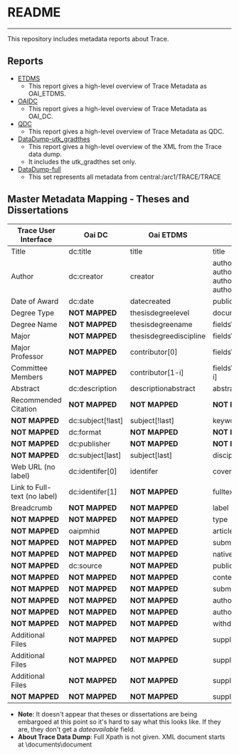# README

---

This repository includes metadata reports about Trace.

## Reports

* [ETDMS](https://github.com/markpbaggett/trace_metadata_reports/blob/master/etdms_report.md)
	* This report gives a high-level overview of Trace Metadata as OAI_ETDMS.
* [OAIDC](https://github.com/markpbaggett/trace_metadata_reports/blob/master/oaidc_report.md)
	* This report gives a high-level overview of Trace Metadata as OAI_DC.
* [QDC](https://github.com/markpbaggett/trace_metadata_reports/blob/master/qdc_report.md)
	* This report gives a high-level overview of Trace Metadata as QDC.
* [DataDump-utk_gradthes](https://github.com/markpbaggett/trace_metadata_reports/blob/master/datadump_utkgradthes.md)
	* This report gives a high-level overview of the XML from the Trace data dump.
	* It includes the utk_gradthes set only.
* [DataDump-full](https://github.com/markpbaggett/trace_metadata_reports/blob/master/datadump_full.md)
	* This set represents all metadata from central:/arc1/TRACE/TRACE

## Master Metadata Mapping - Theses and Dissertations

| Trace User Interface                   | Oai DC                       | Oai ETDMS   | Trace Data Dump | OAI QDC |
| -------------------------------------- | ---------------------------- | ----------- | -------------------- | ------- |
| Title | dc:title | title | title | dc:title |
| Author | dc:creator | creator | authors\author\fname, authors\author\mname, authors\author\lname, authors\author\suffix  |  dc:creator |
| Date of Award | dc:date | datecreated | publicationdate | dc:datecreated  |
| Degree Type | **NOT MAPPED** |  thesisdegreelevel | document-type  | dc:thesisdegreelevel  |
| Degree Name | **NOT MAPPED** | thesisdegreename | fields\field@name='degree_name'\value  | dc:thesisdegreename |
| Major | **NOT MAPPED** | thesisdegreediscipline | fields\field@name='department'\value | dc:thesisdegreediscipline |
| Major Professor | **NOT MAPPED** | contributor[0] | fields\field@name='advisor1'\value | dc:contributor[0] |
| Committee Members | **NOT MAPPED** | contributor[1-i] | fields\field@name='advisor2'\value[0-i] | dc:contributor[1-i] |
| Abstract | dc:description | descriptionabstract | abstract | dc:descriptionabstract |
| Recommended Citation | **NOT MAPPED** | **NOT MAPPED** | **NOT MAPPED** | **NOT MAPPED** |
| **NOT MAPPED** | dc:subject[!last] | subject[!last] | keywords\keyword | dc:subject[!last] |
| **NOT MAPPED** | dc:format | **NOT MAPPED** | **NOT MAPPED** | **NOT MAPPED** |
| **NOT MAPPED** | dc:publisher | **NOT MAPPED** | **NOT MAPPED** |  **NOT MAPPED** |
| **NOT MAPPED** | dc:subject[last] | subject[last] | disciplines\discipline | dc:subject[last] |
| Web URL (no label) | dc:identifer[0] | identifer | coverpage-url | dc:identifer |
| Link to Full-text (no label) | dc:identifer[1] | **NOT MAPPED** | fulltext-url | **NOT MAPPED** |
| Breadcrumb | **NOT MAPPED** | **NOT MAPPED** | label | **NOT MAPPED** |
| **NOT MAPPED** | **NOT MAPPED** | **NOT MAPPED** | type | **NOT MAPPED** |
| **NOT MAPPED** | oaipmhid | **NOT MAPPED** | articleid | oaipmhid |
| **NOT MAPPED** | **NOT MAPPED** | **NOT MAPPED** | submission date | **NOT MAPPED** |
| **NOT MAPPED** | **NOT MAPPED** | **NOT MAPPED** | native-url | **NOT MAPPED** |
| **NOT MAPPED** | dc:source | **NOT MAPPED** | publication-title | **NOT MAPPED**  |
| **NOT MAPPED** | **NOT MAPPED** | **NOT MAPPED** | context-key | **NOT MAPPED** |
| **NOT MAPPED** | **NOT MAPPED** | **NOT MAPPED** | submission-path | **NOT MAPPED** |
| **NOT MAPPED** | **NOT MAPPED** | **NOT MAPPED** | authors\author\email | **NOT MAPPED** |
| **NOT MAPPED** | **NOT MAPPED** | **NOT MAPPED** | authors\author\institution | **NOT MAPPED** |
| **NOT MAPPED** | **NOT MAPPED** | **NOT MAPPED** | withdrawn | **NOT MAPPED** |
| Additional Files | **NOT MAPPED** | **NOT MAPPED** | supplemental-files.file.archive-name | **NOT MAPPED** |
| Additional Files | **NOT MAPPED** | **NOT MAPPED** | supplemental-files.file.upload-name | **NOT MAPPED** |
| Additional Files | **NOT MAPPED** | **NOT MAPPED** | supplemental-files.file.url | **NOT MAPPED** |
| **NOT MAPPED** | **NOT MAPPED** | **NOT MAPPED** | supplemental-files.mime-type | **NOT MAPPED** |

* **Note**: It doesn't appear that theses or dissertations are being embargoed at this point so it's hard to say what this looks like.  If they are, they don't get a *dateavailable* field.
* **About Trace Data Dump**: Full Xpath is not given.  XML document starts at \documents\document